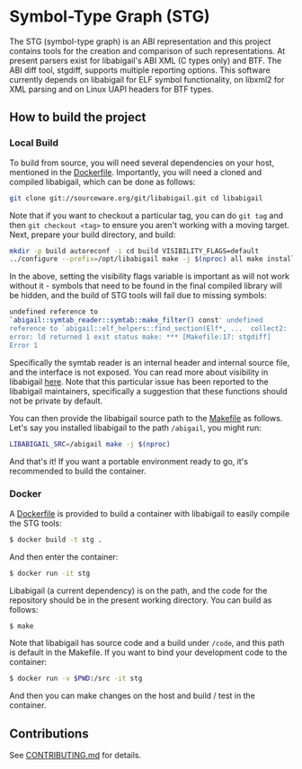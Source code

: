 # Symbol-Type Graph (STG)

The STG (symbol-type graph) is an ABI representation and this
project contains tools for the creation and comparison of such
representations. At present parsers exist for libabigail's ABI XML
(C types only) and BTF. The ABI diff tool, stgdiff, supports multiple
reporting options. This software currently depends on libabigail for
ELF symbol functionality, on libxml2 for XML parsing and on Linux UAPI
headers for BTF types.

## How to build the project

### Local Build

To build from source, you will need several dependencies on your host,
mentioned in the [Dockerfile](Dockerfile). Importantly, you will need
a cloned and compiled libabigail, which can be done as follows:

```bash
git clone git://sourceware.org/git/libabigail.git cd libabigail
```

Note that if you want to checkout a particular tag, you can do `git
tag` and then `git checkout <tag>` to ensure you aren't working with
a moving target. Next, prepare your build directory, and build:

```bash
mkdir -p build autoreconf -i cd build VISIBILITY_FLAGS=default
../configure --prefix=/opt/libabigail make -j $(nproc) all make install
```

In the above, setting the visibility flags variable is important as
will not work without it - symbols that need to be found in the final
compiled library will be hidden, and the build of STG tools will fail
due to missing symbols:

```bash
undefined reference to
`abigail::symtab_reader::symtab::make_filter() const' undefined
reference to `abigail::elf_helpers::find_section(Elf*, ...  collect2:
error: ld returned 1 exit status make: *** [Makefile:17: stgdiff]
Error 1
```

Specifically the symtab reader is an internal header and internal source file,
and the interface is not exposed. You can read more about visibility in
libabigail [here](https://sourceware.org/git/?p=libabigail.git;a=commit;h=103a6eb94faee7950fa57e4becffd453d7e4d1f7).
Note that this particular issue has been reported to the libabigail
maintainers, specifically a suggestion that these functions should
not be private by default.

You can then provide the libabigail source path to the
[Makefile](Makefile) as follows. Let's say you installed libabigail
to the path `/abigail`, you might run:

```bash
LIBABIGAIL_SRC=/abigail make -j $(nproc)
```

And that's it! If you want a portable environment ready to go, it's
recommended to build the container.

### Docker

A [Dockerfile](Dockerfile) is provided to build a container with
libabigail to easily compile the STG tools:

```bash
$ docker build -t stg .
```

And then enter the container:

```bash
$ docker run -it stg
```

Libabigail (a current dependency) is on the path, and the code for
the repository should be in the present working directory.  You can
build as follows:

```bash
$ make
```

Note that libabigail has source code and a build under `/code`,
and this path is default in the Makefile. If you want to bind your
development code to the container:

```bash
$ docker run -v $PWD:/src -it stg
```

And then you can make changes on the host and build / test in the
container.

## Contributions

See [CONTRIBUTING.md](CONTRIBUTING.md) for details.
